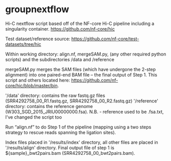 # groupnextflow
Hi-C nextflow script based off of the NF-core Hi-C pipeline including a singularity container.
https://github.com/nf-core/hic


Test dataset/reference source: https://github.com/nf-core/test-datasets/tree/hic

Within working directory: align.nf, mergeSAM.py, (any other required python scripts) and the subdirectories /data and /reference

mergeSAM.py merges the SAM files (which have undergone the 2-step alignment) into one paired-end BAM file – the final output of Step 1. 
This script and others located here: https://github.com/nf-core/hic/blob/master/bin.

'/data' directory: contains the raw fastq.gz files (SRR4292758_00_R1.fastq.gz, SRR4292758_00_R2.fastq.gz)
'/reference' directory: contains the reference genome (W303_SGD_2015_JRIU00000000.fsa). N.B. - reference used to be .fsa.txt, I've changed the script too

Run “align.nf” to do Step 1 of the pipeline (mapping using a two steps strategy to rescue reads spanning the ligation sites). 

Index files placed in '/results/index' directory, all other files are placed in '/results/align' directory. 
Final output file of step 1 is ${sample}_bwt2pairs.bam (SRR4292758_00_bwt2pairs.bam).
